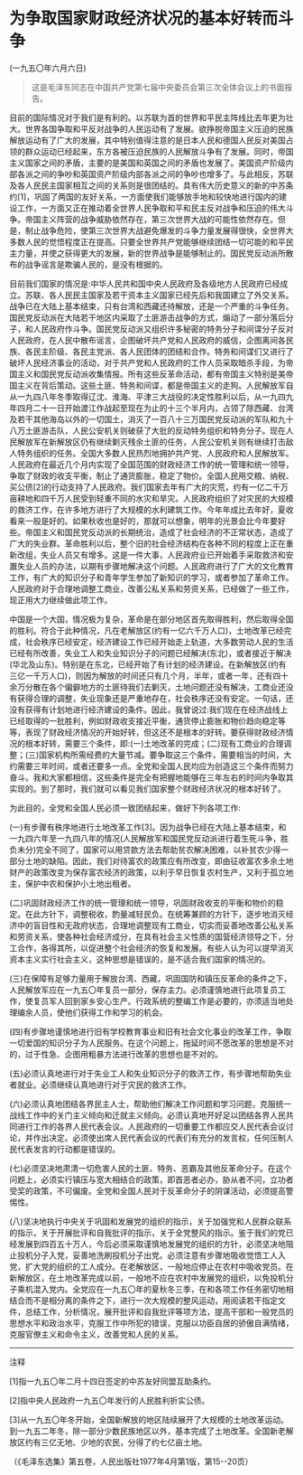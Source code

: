 # 为争取国家财政经济状况的基本好转而斗争

(一九五〇年六月六日)

> 这是毛泽东同志在中国共产党第七届中央委员会第三次全体会议上的书面报告。

目前的国际情况对于我们是有利的。以苏联为首的世界和平民主阵线比去年更为壮大。世界各国争取和平反对战争的人民运动有了发展。欲挣脱帝国主义压迫的民族解放运动有了广大的发展，其中特别值得注意的是日本人民和德国人民反对美国占领的群众运动已经起来，东方各被压迫民族的人民解放斗争有了发展。同时，帝国主义国家之间的矛盾，主要的是美国和英国之间的矛盾也发展了。美国资产阶级内部各派之间的争吵和英国资产阶级内部各派之间的争吵也增多了。与此相反，苏联及各人民民主国家相互之间的关系则是很团结的。具有伟大历史意义的新的中苏条约\[1]，巩固了两国的友好关系，一方面使我们能够放手地和较快地进行国内的建设工作，一方面又正在推动着全世界人民争取和平和民主反对战争和压迫的伟大斗争。帝国主义阵营的战争威胁依然存在，第三次世界大战的可能性依然存在。但是，制止战争危险，使第三次世界大战避免爆发的斗争力量发展得很快，全世界大多数人民的觉悟程度正在提高。只要全世界共产党能够继续团结一切可能的和平民主力量，并使之获得更大的发展，新的世界战争是能够制止的。国民党反动派所散布的战争谣言是欺骗人民的，是没有根据的。

目前我们国家的情况是:中华人民共和国中央人民政府及各级地方人民政府已经成立。苏联、各人民民主国家及若干资本主义国家已经先后和我国建立了外交关系。战争已在大陆上基本结束，只有台湾和西藏还待解放，还是一个严重的斗争任务。国民党反动派在大陆若干地区内采取了土匪游击战争的方式，煽动了一部分落后分子，和人民政府作斗争。国民党反动派又组织许多秘密的特务分子和间谍分子反对人民政府，在人民中散布谣言，企图破坏共产党和人民政府的威信，企图离间各民族、各民主阶级、各民主党派、各人民团体的团结和合作。特务和间谍们又进行了破坏人民经济事业的活动，对于共产党和人民政府的工作人员采取暗杀手段，为帝国主义和国民党反动派收集情报。所有这些反革命活动，都有帝国主义特别是美帝国主义在背后策动。这些土匪、特务和间谍，都是帝国主义的走狗。人民解放军自从一九四八年冬季取得辽沈、淮海、平津三大战役的决定性胜利以后，从一九四九年四月二十一日开始渡江作战起至现在为止的十三个半月内，占领了除西藏、台湾及若干其他海岛以外的一切国土，消灭了一百八十三万国民党反动派的军队和九十八万土匪游击队，人民公安机关则破获了大批的反动特务组织和特务分子。现在人民解放军在新解放区仍有继续剿灭残余土匪的任务，人民公安机关则有继续打击敌人特务组织的任务。全国大多数人民热烈地拥护共产党、人民政府和人民解放军。人民政府在最近几个月内实现了全国范围的财政经济工作的统一管理和统一领导，争取了财政的收支平衡，制止了通货膨胀，稳定了物价。全国人民用交粮、纳税、买公债\[2]的行动支持了人民政府。我们国家去年有广大的灾荒，约有一亿二千万亩耕地和四千万人民受到轻重不同的水灾和旱灾。人民政府组织了对灾民的大规模的救济工作，在许多地方进行了大规模的水利建筑工作。今年年成比去年好，夏收看来一般是好的。如果秋收也是好的，那就可以想象，明年的光景会比今年要好些。帝国主义和国民党反动派的长期统治，造成了社会经济的不正常状态，造成了广大的失业群。革命胜利以后，整个旧的社会经济结构在各种不同的程度上正在重新改组，失业人员又有增多。这是一件大事，人民政府业已开始着手采取救济和安置失业人员的办法，以期有步骤地解决这个问题。人民政府进行了广大的文化教育工作，有广大的知识分子和青年学生参加了新知识的学习，或者参加了革命工作。人民政府对于合理地调整工商业，改善公私关系和劳资关系，已经做了一些工作，现正用大力继续做此项工作。

中国是一个大国，情况极为复杂，革命是在部分地区首先取得胜利，然后取得全国的胜利。符合于此种情况，凡在老解放区(约有一亿六千万人口)，土地改革已经完成，社会秩序已经安定，经济建设工作已经开始走上轨道，大多数劳动人民的生活已经有所改善，失业工人和失业知识分子的问题已经解决(东北)，或者接近于解决(华北及山东)。特别是在东北，已经开始了有计划的经济建设。在新解放区(约有三亿一千万人口)，则因为解放的时间还只有几个月，半年，或者一年，还有四十余万分散在各个偏僻地方的土匪待我们去剿灭，土地问题还没有解决，工商业还没有获得合理的调整，失业现象还是严重地存在，社会秩序还没有安定。一句话，还没有获得有计划地进行经济建设的条件。因此，我曾说过:我们现在在经济战线上已经取得的一批胜利，例如财政收支接近平衡，通货停止膨胀和物价趋向稳定等等，表现了财政经济情况的开始好转，但这还不是根本的好转。要获得财政经济情况的根本好转，需要三个条件，即:(一)土地改革的完成；(二)现有工商业的合理调整；(三)国家机构所需经费的大量节减。要争取这三个条件，需要相当的时间，大约需要三年时间，或者还要多一点。全党和全国人民均应为创造这三个条件而努力奋斗。我和大家都相信，这些条件是完全有把握地能够在三年左右的时间内争取其实现的。到了那时，我们就可以看见我们国家整个财政经济状况的根本好转了。

为此目的，全党和全国人民必须一致团结起来，做好下列各项工作:

(一)有步骤有秩序地进行土地改革工作\[3]。因为战争已经在大陆上基本结束，和一九四六年至一九四八年的情况(人民解放军和国民党反动派进行着生死斗争，胜负未分)完全不同了，国家可以用贷款方法去帮助贫农解决困难，以补贫农少得一部分土地的缺陷。因此，我们对待富农的政策应有所改变，即由征收富农多余土地财产的政策改变为保存富农经济的政策，以利于早日恢复农村生产，又利于孤立地主，保护中农和保护小土地出租者。

(二)巩固财政经济工作的统一管理和统一领导，巩固财政收支的平衡和物价的稳定。在此方针下，调整税收，酌量减轻民负。在统筹兼顾的方针下，逐步地消灭经济中的盲目性和无政府状态，合理地调整现有工商业，切实而妥善地改善公私关系和劳资关系，使各种社会经济成分，在具有社会主义性质的国营经济领导之下，分工合作，各得其所，以促进整个社会经济的恢复和发展。有些人认为可以提早消灭资本主义实行社会主义，这种思想是错误的，是不适合我们国家的情况的。

(三)在保障有足够力量用于解放台湾、西藏，巩固国防和镇压反革命的条件之下，人民解放军应在一九五〇年复员一部分，保存主力。必须谨慎地进行此项复员工作，使复员军人回到家乡安心生产。行政系统的整编工作是必要的，亦须适当地处理编余人员，使他们获得工作和学习的机会。

(四)有步骤地谨慎地进行旧有学校教育事业和旧有社会文化事业的改革工作，争取一切爱国的知识分子为人民服务。在这个问题上，拖延时间不愿改革的思想是不对的，过于性急、企图用粗暴方法进行改革的思想也是不对的。

(五)必须认真地进行对于失业工人和失业知识分子的救济工作，有步骤地帮助失业者就业。必须继续认真地进行对于灾民的救济工作。

(六)必须认真地团结各界民主人士，帮助他们解决工作问题和学习问题，克服统一战线工作中的关门主义倾向和迁就主义倾向。必须认真地开好足以团结各界人民共同进行工作的各界人民代表会议。人民政府的一切重要工作都应交人民代表会议讨论，并作出决定。必须使出席人民代表会议的代表们有充分的发言权，任何压制人民代表发言的行动都是错误的。

(七)必须坚决地肃清一切危害人民的土匪、特务、恶霸及其他反革命分子。在这个问题上，必须实行镇压与宽大相结合的政策，即首恶者必办，胁从者不问，立功者受奖的政策，不可偏废。全党和全国人民对于反革命分子的阴谋活动，必须提高警惕性。

(八)坚决地执行中央关于巩固和发展党的组织的指示，关于加强党和人民群众联系的指示，关于开展批评和自我批评的指示，关于全党整风的指示。鉴于我们的党已经发展到四百五十万人，今后必须采取谨慎地发展党的组织的方针，必须坚决地阻止投机分子入党，妥善地洗刷投机分子出党。必须注意有步骤地吸收觉悟工人入党，扩大党的组织的工人成分。在老解放区，一般地应停止在农村中吸收党员。在新解放区，在土地改革完成以前，一般地不应在农村中发展党的组织，以免投机分子乘机混入党内。全党应在一九五〇年的夏秋冬三季，在和各项工作任务密切地相结合而不是相分离的条件之下，进行一次大规模的整风运动，用阅读若干指定文件，总结工作，分析情况，展开批评和自我批评等项方法，提高干部和一般党员的思想水平和政治水平，克服工作中所犯的错误，克服以功臣自居的骄傲自满情绪，克服官僚主义和命令主义，改善党和人民的关系。

***

注释

\[1]指一九五〇年二月十四日签定的中苏友好同盟互助条约。

\[2]指中央人民政府一九五〇年发行的人民胜利折实公债。

\[3]从一九五〇年冬开始，全国新解放的地区陆续展开了大规模的土地改革运动。到一九五二年冬，除一部分少数民族地区以外，基本完成了土地改革。全国新老解放区约有三亿无地、少地的农民，分得了约七亿亩土地。

（《毛泽东选集》第五卷，人民出版社1977年4月第1版，第15--20页）
